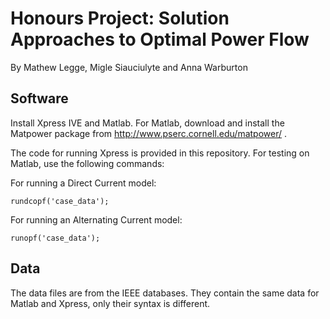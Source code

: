 # Honours Project: Solution Approaches to Optimal Power Flow

By Mathew Legge, Migle Siauciulyte and Anna Warburton

## Software

Install Xpress IVE and Matlab. For Matlab, download and install the Matpower package from http://www.pserc.cornell.edu/matpower/ .

The code for running Xpress is provided in this repository. For testing on Matlab, use the following commands:

For running a Direct Current model:
```
rundcopf('case_data');
```
For running an Alternating Current model:
```
runopf('case_data');
```

## Data 

The data files are from the IEEE databases. They contain the same data for Matlab and Xpress, only their syntax is different.
